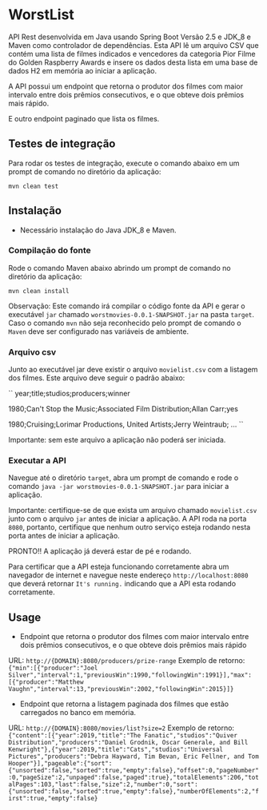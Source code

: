 # WorstList

API Rest desenvolvida em Java usando Spring Boot Versão 2.5 e JDK_8 e Maven como controlador de dependências.
Esta API lê um arquivo CSV que contém uma lista de filmes indicados e vencedores da categoria Pior Filme do Golden Raspberry Awards e insere os dados desta lista em uma base de dados H2 em memória ao iniciar a aplicação.

A API possui um endpoint que retorna o produtor dos filmes com maior intervalo entre dois prêmios consecutivos, e o que obteve dois prêmios mais rápido.

E outro endpoint paginado que lista os filmes.

## Testes de integração

Para rodar os testes de integração, execute o comando abaixo em um prompt de comando no diretório da aplicação:

``mvn clean test``

## Instalação

 - Necessário instalação do Java JDK_8 e Maven.

### Compilação do fonte

Rode o comando Maven abaixo abrindo um prompt de comando no diretório da aplicação:

``mvn clean install``

Observação: Este comando irá compilar o código fonte da API e gerar o executável `jar` chamado `worstmovies-0.0.1-SNAPSHOT.jar` na pasta `target`. Caso o comando `mvn` não seja reconhecido pelo prompt de comando o `Maven` deve ser configurado nas variáveis de ambiente.

### Arquivo csv

Junto ao executável jar deve existir o arquivo `movielist.csv` com a listagem dos filmes. Este arquivo deve seguir o padrão abaixo:

``
year;title;studios;producers;winner

1980;Can't Stop the Music;Associated Film Distribution;Allan Carr;yes

1980;Cruising;Lorimar Productions, United Artists;Jerry Weintraub;
...
``

Importante: sem este arquivo a aplicação não poderá ser iniciada.

### Executar a API

Navegue até o diretório `target`, abra um prompt de comando e rode o comando `java -jar worstmovies-0.0.1-SNAPSHOT.jar` para iniciar a aplicação.

Importante: certifique-se de que exista um arquivo chamado `movielist.csv` junto com o arquivo `jar` antes de iniciar a aplicação. A API roda na porta `8080`, portanto, certifique que nenhum outro serviço esteja rodando nesta porta antes de iniciar a aplicação.

PRONTO!! A aplicação já deverá estar de pé e rodando.

Para certificar que a API esteja funcionando corretamente abra um navegador de internet e navegue neste endereço `http://localhost:8080` que deverá retornar `It's running.` indicando que a API esta rodando corretamente.

## Usage

- Endpoint que retorna o produtor dos filmes com maior intervalo entre dois prêmios consecutivos, e o que obteve dois prêmios mais rápido

URL: `http://{DOMAIN}:8080/producers/prize-range`
Exemplo de retorno:
``{"min":[{"producer":"Joel Silver","interval":1,"previousWin":1990,"followingWin":1991}],"max":[{"producer":"Matthew Vaughn","interval":13,"previousWin":2002,"followingWin":2015}]}``

- Endpoint que retorna a listagem paginada dos filmes que estão carregados no banco em memória.

URL: `http://{DOMAIN}:8080/movies/list?size=2`
Exemplo de retorno:
``{"content":[{"year":2019,"title":"The Fanatic","studios":"Quiver Distribution","producers":"Daniel Grodnik, Oscar Generale, and Bill Kenwright"},{"year":2019,"title":"Cats","studios":"Universal Pictures","producers":"Debra Hayward, Tim Bevan, Eric Fellner, and Tom Hooper"}],"pageable":{"sort":{"unsorted":false,"sorted":true,"empty":false},"offset":0,"pageNumber":0,"pageSize":2,"unpaged":false,"paged":true},"totalElements":206,"totalPages":103,"last":false,"size":2,"number":0,"sort":{"unsorted":false,"sorted":true,"empty":false},"numberOfElements":2,"first":true,"empty":false}``
